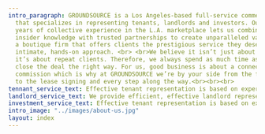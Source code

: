 ```yaml
---
intro_paragraph: GROUNDSOURCE is a Los Angeles-based full-service commercial real estate firm
  that specializes in representing tenants, landlords and investors. Our forty-five
  years of collective experience in the L.A. marketplace lets us combine extensive
  insider knowledge with trusted partnerships to create unparalleled value. We’re
  a boutique firm that offers clients the prestigious service they deserve with an
  intimate, hands-on approach. <br> <br>We believe it isn’t just about satisfied clients,
  it’s about repeat clients. Therefore, we always spend as much time as it takes to
  close the deal the right way. For us, good business is about a connection, not a
  commission which is why at GROUNDSOURCE we’re by your side from the fact-finding
  to the lease signing and every step along the way.<br><br><br>
tennant_service_text: Effective tenant representation is based on experience and knowledge and at GROUNDSOURCE we know more about Los Angeles than anyone else -- we know the market conditions, the infrastructures, comparable deals and the people who made them. This is our city.
landlord_service_text: We provide efficient, effective landlord representation, ensuring that each transaction is hands-on, locally informed and detail-oriented. We know the value of a broker lies in our transparent integrity and commitment to a seamless experience.
investment_service_text: Effective tenant representation is based on experience and knowledge and at GROUNDSOURCE we know more about Los Angeles than anyone else -- we know the market conditions, the infrastructures, comparable deals and the people who made them. This is our city.
intro_image: "../images/about-us.jpg"
layout: index
---
```



